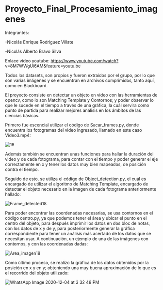 # Proyecto_Final_Procesamiento_imagenes

Integrantes:

-Nicolás Enrique Rodriguez Villate

-Nicolás Alberto Bravo Silva

Enlace video youtube: https://www.youtube.com/watch?v=8M7WWgUi6AM&feature=youtu.be 

Todos los datasets, son propios y fueron extraídos por el grupo, por lo que son varias imágenes y se encuentran en archivos comprimidos, tanto aquí, como en Blackboard.

El proyecto consiste en detectar un objeto en video con las herramientas de opencv, como lo son Matching Template y Contornos; y poder observar lo que le sucede en el tiempo a través de una gráfica, la cuál servira como punto de partida para realizar mejores análisis en los ámbitos de las ciencias básicas.

Primero fue escencial utilizar el código de Sacar_frames.py, donde encuentra los fotogramas del video ingresado, llamado en este caso Video3.mp4:

![18](https://user-images.githubusercontent.com/51700993/101202133-d7b48d00-3636-11eb-8a1d-9e789f08ac19.png)

Además también se encuentran unas funciones para hallar la duración del video y de cada fotograma, para contar con el tiempo y poder generar el eje correctamente en x y tener los datos muy bien mapeados, de posición contra el tiempo.

Seguido de esto, se utiliza el código de Object_detection.py, el cuál es encargado de utilizar el algoritmo de Matching Template, encargado de detectar el objeto necesario en la imagen de cada fotograma anteriormente hallado:

![Frame_detected18](https://user-images.githubusercontent.com/51700993/101202449-4560b900-3637-11eb-9a2a-5aff30739590.png)

Para poder encontrar las coordenadas necesarias, se usa contornos en el código centro.py, ya que podemos tener el área y ubicar el punto en el centro del objeto, para después imprimir los datos en dos bloc de notas, con los datos de x y de y, para posteriormente generar la gráfica correspondiente para tener un análisis más acertado de los datos que se necesitan usar. A continuación, un ejemplo de una de las imágenes con contornos, y con las coordenadas dadas:

![Area_imagen18](https://user-images.githubusercontent.com/51700993/101202463-4c87c700-3637-11eb-9eb4-8bc9b3123db5.png)

Como último proceso, se realizo la gráfica de los datos obtenidos por la posición en x y en y; obteniendo una muy buena aproximación de lo que es el recorrido del objeto utilizado:

![WhatsApp Image 2020-12-04 at 3 32 48 PM](https://user-images.githubusercontent.com/51700993/101212020-0be37a00-3646-11eb-9737-e2760dbba3fa.jpeg)
